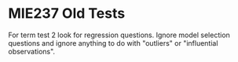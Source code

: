 # MIE237 Old Tests

For term test 2 look for regression questions. Ignore model selection questions and ignore anything to do with "outliers" or "influential observations".
